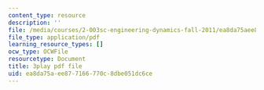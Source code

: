 ```yaml
---
content_type: resource
description: ''
file: /media/courses/2-003sc-engineering-dynamics-fall-2011/ea8da75aee877166770c8dbe051dc6ce_Fo-Y6kEMURk.pdf
file_type: application/pdf
learning_resource_types: []
ocw_type: OCWFile
resourcetype: Document
title: 3play pdf file
uid: ea8da75a-ee87-7166-770c-8dbe051dc6ce
---
```

